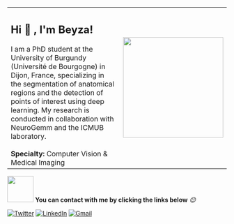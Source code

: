 <table>
<tr>
<td>

<h2>Hi 👋 , I'm Beyza!</h2>
I am a PhD student at the University of Burgundy (Université de Bourgogne) in Dijon, France, specializing in the segmentation of anatomical regions and the detection of points of interest using deep learning. My research is conducted in collaboration with NeuroGemm and the ICMUB laboratory.  
<br><br>
<strong>Specialty:</strong> Computer Vision & Medical Imaging

</td>
<td>
<img src="https://media.giphy.com/media/hpXdHPfFI5wTABdDx9/giphy.gif" width="230">
</td>
</tr>
</table>


<img src="[https://media.giphy.com/media/n8Rp8y7kxeqqHWlIe6/giphy.gif](https://media0.giphy.com/media/v1.Y2lkPTc5MGI3NjExb241azV5azAwNTJpa251NmM0NWNjcXNjamVpdWwwd3phM2Jobmh5NCZlcD12MV9pbnRlcm5hbF9naWZfYnlfaWQmY3Q9Zw/r14mSsWOTdlPQqqONs/giphy.gif)" width="60"> <b>You can contact with me by clicking the links below</b> <em>😊</em>

<p>

<p>
  <a href="https://twitter.com/ZayimBeyza" target="_blank"><img alt="Twitter" src="https://img.shields.io/badge/twitter-%231DA1F2.svg?&style=for-the-badge&logo=twitter&logoColor=white" /></a> 
  <a href="https://www.linkedin.com/in/beyza-zayim-844547175/" target="_blank"><img alt="LinkedIn" src="https://img.shields.io/badge/linkedin-%230077B5.svg?&style=for-the-badge&logo=linkedin&logoColor=white" /></a>
  <a href="beyzayim17@gmail.com"> <img alt="Gmail" src="https://img.shields.io/badge/Gmail-D14836?style=for-the-badge&logo=gmail&logoColor=white" />
     </a>
